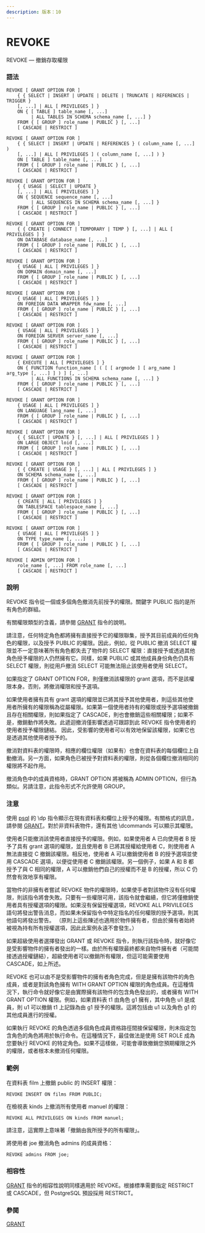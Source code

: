 ```yaml
---
description: 版本：10
---
```


# REVOKE

REVOKE — 撤銷存取權限

### 語法

```text
REVOKE [ GRANT OPTION FOR ]
    { { SELECT | INSERT | UPDATE | DELETE | TRUNCATE | REFERENCES | TRIGGER }
    [, ...] | ALL [ PRIVILEGES ] }
    ON { [ TABLE ] table_name [, ...]
         | ALL TABLES IN SCHEMA schema_name [, ...] }
    FROM { [ GROUP ] role_name | PUBLIC } [, ...]
    [ CASCADE | RESTRICT ]

REVOKE [ GRANT OPTION FOR ]
    { { SELECT | INSERT | UPDATE | REFERENCES } ( column_name [, ...] )
    [, ...] | ALL [ PRIVILEGES ] ( column_name [, ...] ) }
    ON [ TABLE ] table_name [, ...]
    FROM { [ GROUP ] role_name | PUBLIC } [, ...]
    [ CASCADE | RESTRICT ]

REVOKE [ GRANT OPTION FOR ]
    { { USAGE | SELECT | UPDATE }
    [, ...] | ALL [ PRIVILEGES ] }
    ON { SEQUENCE sequence_name [, ...]
         | ALL SEQUENCES IN SCHEMA schema_name [, ...] }
    FROM { [ GROUP ] role_name | PUBLIC } [, ...]
    [ CASCADE | RESTRICT ]

REVOKE [ GRANT OPTION FOR ]
    { { CREATE | CONNECT | TEMPORARY | TEMP } [, ...] | ALL [ PRIVILEGES ] }
    ON DATABASE database_name [, ...]
    FROM { [ GROUP ] role_name | PUBLIC } [, ...]
    [ CASCADE | RESTRICT ]

REVOKE [ GRANT OPTION FOR ]
    { USAGE | ALL [ PRIVILEGES ] }
    ON DOMAIN domain_name [, ...]
    FROM { [ GROUP ] role_name | PUBLIC } [, ...]
    [ CASCADE | RESTRICT ]

REVOKE [ GRANT OPTION FOR ]
    { USAGE | ALL [ PRIVILEGES ] }
    ON FOREIGN DATA WRAPPER fdw_name [, ...]
    FROM { [ GROUP ] role_name | PUBLIC } [, ...]
    [ CASCADE | RESTRICT ]

REVOKE [ GRANT OPTION FOR ]
    { USAGE | ALL [ PRIVILEGES ] }
    ON FOREIGN SERVER server_name [, ...]
    FROM { [ GROUP ] role_name | PUBLIC } [, ...]
    [ CASCADE | RESTRICT ]

REVOKE [ GRANT OPTION FOR ]
    { EXECUTE | ALL [ PRIVILEGES ] }
    ON { FUNCTION function_name [ ( [ [ argmode ] [ arg_name ] arg_type [, ...] ] ) ] [, ...]
         | ALL FUNCTIONS IN SCHEMA schema_name [, ...] }
    FROM { [ GROUP ] role_name | PUBLIC } [, ...]
    [ CASCADE | RESTRICT ]

REVOKE [ GRANT OPTION FOR ]
    { USAGE | ALL [ PRIVILEGES ] }
    ON LANGUAGE lang_name [, ...]
    FROM { [ GROUP ] role_name | PUBLIC } [, ...]
    [ CASCADE | RESTRICT ]

REVOKE [ GRANT OPTION FOR ]
    { { SELECT | UPDATE } [, ...] | ALL [ PRIVILEGES ] }
    ON LARGE OBJECT loid [, ...]
    FROM { [ GROUP ] role_name | PUBLIC } [, ...]
    [ CASCADE | RESTRICT ]

REVOKE [ GRANT OPTION FOR ]
    { { CREATE | USAGE } [, ...] | ALL [ PRIVILEGES ] }
    ON SCHEMA schema_name [, ...]
    FROM { [ GROUP ] role_name | PUBLIC } [, ...]
    [ CASCADE | RESTRICT ]

REVOKE [ GRANT OPTION FOR ]
    { CREATE | ALL [ PRIVILEGES ] }
    ON TABLESPACE tablespace_name [, ...]
    FROM { [ GROUP ] role_name | PUBLIC } [, ...]
    [ CASCADE | RESTRICT ]

REVOKE [ GRANT OPTION FOR ]
    { USAGE | ALL [ PRIVILEGES ] }
    ON TYPE type_name [, ...]
    FROM { [ GROUP ] role_name | PUBLIC } [, ...]
    [ CASCADE | RESTRICT ]

REVOKE [ ADMIN OPTION FOR ]
    role_name [, ...] FROM role_name [, ...]
    [ CASCADE | RESTRICT ]
```

### 說明

REVOKE 指令從一個或多個角色撤消先前授予的權限。關鍵字 PUBLIC 指的是所有角色的群組。

有關權限類型的含義，請參閱 [GRANT](grant.md) 指令的說明。

請注意，任何特定角色都將擁有直接授予它的權限聯集，授予其目前成員的任何角色的權限，以及授予 PUBLIC 的權限。因此，例如，從 PUBLIC 撤消 SELECT 權限並不一定意味著所有角色都失去了物件的 SELECT 權限：直接授予或透過其他角色授予權限的人仍然擁有它。同樣，如果 PUBLIC 或其他成員身份角色仍具有 SELECT 權限，則從用戶撤消 SELECT 可能無法阻止該使用者使用 SELECT。

如果指定了 GRANT OPTION FOR，則僅撤消該權限的 grant 選項，而不是該權限本身。否則，將撤消權限和授予選項。

如果使用者擁有具有 grant 選項的權限並已將其授予其他使用者，則這些其他使用者所擁有的權限稱為從屬權限。如果第一個使用者持有的權限或授予選項被撤銷且存在相關權限，則如果指定了 CASCADE，則也會撤銷這些相關權限；如果不是，撤銷動作將失敗。此遞迴撤消僅影響透過可跟踪到此 REVOKE 指令使用者的使用者授予權限鏈結。 因此，受影響的使用者可以有效地保留該權限，如果它也是透過其他使用者授予的。

撤消對資料表的權限時，相應的欄位權限（如果有）也會在資料表的每個欄位上自動撤消。另一方面，如果角色已被授予對資料表的權限，則從各個欄位撤消相同的權限將不起作用。

撤消角色中的成員資格時，GRANT OPTION 將被稱為 ADMIN OPTION，但行為類似。另請注意，此指令形式不允許使用 GROUP。

### 注意

使用 [psql](../client-applications/psql.md) 的 \dp 指令顯示在現有資料表和欄位上授予的權限。有關格式的訊息，請參閱 [GRANT](grant.md)。對於非資料表物件，還有其他 \dcommands 可以顯示其權限。

使用者只能撤消該使用者直接授予的權限。例如，如果使用者 A 已向使用者 B 授予了具有 grant 選項的權限，並且使用者 B 已將其授權給使用者 C，則使用者 A 無法直接從 C 撤銷該權限。相反地，使用者 A 可以撤銷使用者 B 的授予選項並使用 CASCADE 選項，以便從使用者 C 撤銷該權限。另一個例子，如果 A 和 B 都授予了與 C 相同的權限，A 可以撤銷他們自己的授權而不是 B 的授權，所以 C 仍然會有效地享有權限。

當物件的非擁有者嘗試 REVOKE 物件的權限時，如果使手者對該物件沒有任何權限，則該指令將會失敗。只要有一些權限可用，該指令就會繼續，但它將僅撤銷使用者具有授權選項的權限。如果沒有保留授權選項，REVOKE ALL PRIVILEGES 語句將發出警告消息，而如果未保留指令中特定指名的任何權限的授予選項，則其他語句將發出警告。 （原則上這些陳述也適用於物件擁有者，但由於擁有者始終被視為持有所有授權選項，因此此案例永遠不會發生。）

如果超級使用者選擇發出 GRANT 或 REVOKE 指令，則執行該指令時，就好像它是受影響物件的擁有者發出的一樣。由於所有權限最終都來自物件擁有者（可能間接透過授權鏈結），超級使用者可以撤銷所有權限，但這可能需要使用 CASCADE，如上所述。

REVOKE 也可以由不是受影響物件的擁有者角色完成，但是是擁有該物件的角色成員，或者是對該角色擁有 WITH GRANT OPTION 權限的角色成員。在這種情況下，執行命令就好像它是由實際擁有該物件的包含角色發出的，或者擁有 WITH GRANT OPTION 權限。例如，如果資料表 t1 由角色 g1 擁有，其中角色 u1 是成員，則 u1 可以撤銷 t1 上記錄為由 g1 授予的權限。這將包括由 u1 以及角色 g1 的其他成員進行的授權。

如果執行 REVOKE 的角色透過多個角色成員資格路徑間接保留權限，則未指定包含角色的角色將用於執行命令。在這種情況下，最佳做法是使用 SET ROLE 成為您要執行 REVOKE 的特定角色。如果不這樣做，可能會導致撤銷您預期權限之外的權限，或者根本未撤消任何權限。

### 範例

在資料表 film 上撤銷 public 的 INSERT 權限：

```text
REVOKE INSERT ON films FROM PUBLIC;
```

在檢視表 kinds 上撤消所有使用者 manuel 的權限：

```text
REVOKE ALL PRIVILEGES ON kinds FROM manuel;
```

請注意，這實際上意味著「撤銷由我所授予的所有權限」。

將使用者 joe 撤消角色 admins 的成員資格：

```text
REVOKE admins FROM joe;
```

### 相容性

[GRANT](grant.md) 指令的相容性說明同樣適用於 REVOKE。根據標準需要指定 RESTRICT 或 CASCADE，但 PostgreSQL 預設採用 RESTRICT。

### 參閱

[GRANT](grant.md)


